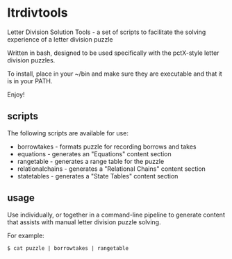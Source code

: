 # ltrdivtools
Letter Division Solution Tools - a set of scripts to facilitate the solving experience of a letter division puzzle

Written in bash, designed to be used specifically with the pctX-style letter division puzzles.

To install, place in your ~/bin and make sure they are executable and that it is in your PATH.

Enjoy!

## scripts
The following scripts are available for use:

  * borrowtakes - formats puzzle for recording borrows and takes
  * equations - generates an "Equations" content section
  * rangetable - generates a range table for the puzzle
  * relationalchains - generates a "Relational Chains" content section
  * statetables - generates a "State Tables" content section

## usage
Use individually, or together in a command-line pipeline to generate content that assists with manual letter division puzzle solving.

For example:

```
$ cat puzzle | borrowtakes | rangetable
```
